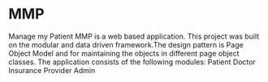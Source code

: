 # MMP
Manage my Patient
MMP is a web based application. This project was built on the modular and data driven framework.The design pattern is Page Object Model and for maintaining the objects in different page object classes.
The application consists of the following modules:
  Patient
  Doctor
  Insurance Provider
  Admin
